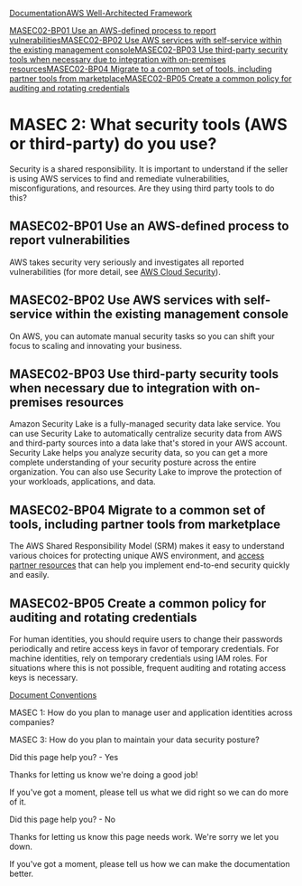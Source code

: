 [Documentation](/index.html)[AWS Well-Architected Framework](mergers-and-acquisitions-lens.html)

[MASEC02-BP01 Use an AWS-defined process to report vulnerabilities](#masec02-bp01)[MASEC02-BP02 Use AWS services with self-service within the existing management console](#masec02-bp02)[MASEC02-BP03 Use third-party security tools when necessary due to integration with on-premises resources](#masec02-bp03)[MASEC02-BP04 Migrate to a common set of tools, including partner tools from marketplace](#masec02-bp04)[MASEC02-BP05 Create a common policy for auditing and rotating credentials](#masec02-bp05)

# MASEC 2: What security tools (AWS or third-party) do you use?

Security is a shared responsibility. It is important to understand if the seller is using AWS services to find and remediate vulnerabilities, misconfigurations, and resources. Are they using third party tools to do this?

## MASEC02-BP01 Use an AWS-defined process to report vulnerabilities

AWS takes security very seriously and investigates all reported vulnerabilities (for more detail, see [AWS Cloud Security](https://aws.amazon.com/security/)).

## MASEC02-BP02 Use AWS services with self-service within the existing management console

On AWS, you can automate manual security tasks so you can shift your focus to scaling and innovating your business.

## MASEC02-BP03 Use third-party security tools when necessary due to integration with on-premises resources

Amazon Security Lake is a fully-managed security data lake service. You can use Security Lake to automatically centralize security data from AWS and third-party sources into a data lake that's stored in your AWS account. Security Lake helps you analyze security data, so you can get a more complete understanding of your security posture across the entire organization. You can also use Security Lake to improve the protection of your workloads, applications, and data.

## MASEC02-BP04 Migrate to a common set of tools, including partner tools from marketplace

The AWS Shared Responsibility Model (SRM) makes it easy to understand various choices for protecting unique AWS environment, and [access partner resources](https://aws.amazon.com/partners/featured/security/) that can help you implement end-to-end security quickly and easily.

## MASEC02-BP05 Create a common policy for auditing and rotating credentials

For human identities, you should require users to change their passwords periodically and retire access keys in favor of temporary credentials. For machine identities, rely on temporary credentials using IAM roles. For situations where this is not possible, frequent auditing and rotating access keys is necessary.


[Document Conventions](/general/latest/gr/docconventions.html)

MASEC 1: How do you plan to manage user and application identities across companies?

MASEC 3: How do you plan to maintain your data security posture?

Did this page help you? - Yes

Thanks for letting us know we're doing a good job!

If you've got a moment, please tell us what we did right so we can do more of it.

Did this page help you? - No

Thanks for letting us know this page needs work. We're sorry we let you down.

If you've got a moment, please tell us how we can make the documentation better.</awsdocs-view></awsui-app-layout>